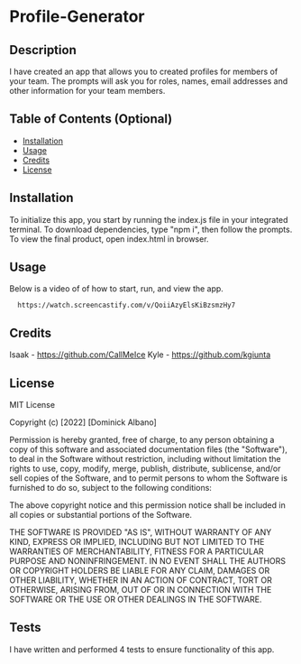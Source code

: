 # Profile-Generator

## Description

I have created an app that allows you to created profiles for members of your team.  The prompts will ask you for roles, names, email addresses and other information for your team members.

## Table of Contents (Optional)


- [Installation](#installation)
- [Usage](#usage)
- [Credits](#credits)
- [License](#license)

## Installation

To initialize this app, you start by running the index.js file in your integrated terminal.  To download dependencies, type "npm i", then follow the prompts. To view the final product, open index.html in browser.

## Usage

Below is a video of of how to start, run, and view the app. 

      https://watch.screencastify.com/v/QoiiAzyElsKiBzsmzHy7

## Credits

   Isaak - https://github.com/CallMeIce Kyle - https://github.com/kgiunta    

## License

MIT License

Copyright (c) [2022] [Dominick Albano]

Permission is hereby granted, free of charge, to any person obtaining a copy
of this software and associated documentation files (the "Software"), to deal
in the Software without restriction, including without limitation the rights
to use, copy, modify, merge, publish, distribute, sublicense, and/or sell
copies of the Software, and to permit persons to whom the Software is
furnished to do so, subject to the following conditions:

The above copyright notice and this permission notice shall be included in all
copies or substantial portions of the Software.

THE SOFTWARE IS PROVIDED "AS IS", WITHOUT WARRANTY OF ANY KIND, EXPRESS OR
IMPLIED, INCLUDING BUT NOT LIMITED TO THE WARRANTIES OF MERCHANTABILITY,
FITNESS FOR A PARTICULAR PURPOSE AND NONINFRINGEMENT. IN NO EVENT SHALL THE
AUTHORS OR COPYRIGHT HOLDERS BE LIABLE FOR ANY CLAIM, DAMAGES OR OTHER
LIABILITY, WHETHER IN AN ACTION OF CONTRACT, TORT OR OTHERWISE, ARISING FROM,
OUT OF OR IN CONNECTION WITH THE SOFTWARE OR THE USE OR OTHER DEALINGS IN THE
SOFTWARE.

## Tests

I have written and performed 4 tests to ensure functionality of this app.